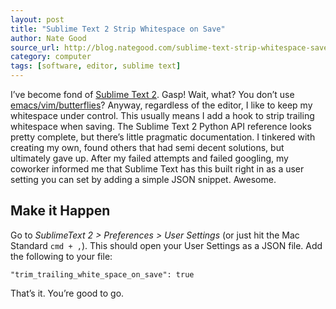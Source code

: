 ```yaml
---
layout: post
title: "Sublime Text 2 Strip Whitespace on Save"
author: Nate Good
source_url: http://blog.nategood.com/sublime-text-strip-whitespace-save
category: computer
tags: [software, editor, sublime text]
---
```


I’ve become fond of [Sublime Text 2](http://www.sublimetext.com/). Gasp! Wait,
what? You don’t use [emacs/vim/butterflies](http://xkcd.com/378/)? Anyway,
regardless of the editor, I like to keep my whitespace under control. This
usually means I add a hook to strip trailing whitespace when saving. The
Sublime Text 2 Python API reference looks pretty complete, but there’s little
pragmatic documentation. I tinkered with creating my own, found others that had
semi decent solutions, but ultimately gave up. After my failed attempts and
failed googling, my coworker informed me that Sublime Text has this built right
in as a user setting you can set by adding a simple JSON snippet. Awesome.

<!--more-->

## Make it Happen

Go to *SublimeText 2 > Preferences > User Settings* (or just hit the Mac
Standard `cmd + ,`). This should open your User Settings as a JSON file. Add
the following to your file:

    "trim_trailing_white_space_on_save": true

That’s it. You’re good to go.